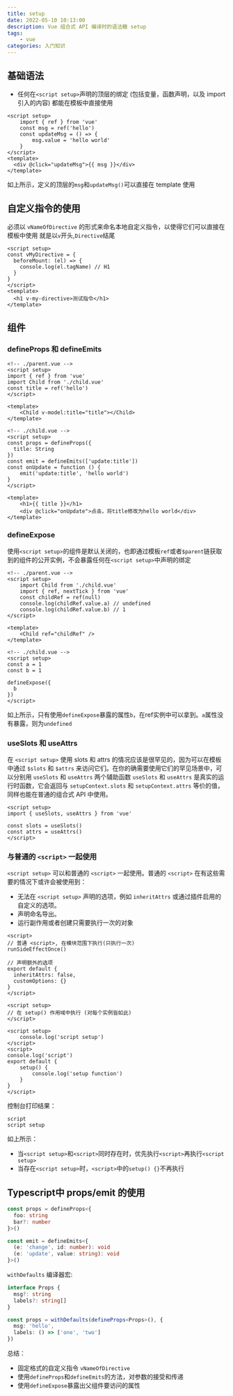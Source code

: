 ```yaml
---
title: setup
date: 2022-05-10 10:13:00
description: Vue 组合式 API 编译时的语法糖 setup
tags:
    - vue
categories: 入门知识
---
```


## 基础语法

- 任何在`<script setup>`声明的顶层的绑定 (包括变量，函数声明，以及 import 引入的内容) 都能在模板中直接使用

```vue
<script setup>
    import { ref } from 'vue'
    const msg = ref('hello')
    const updateMsg = () => {
        msg.value = 'hello world'
    }
</script>
<template>
  <div @click="updateMsg">{{ msg }}</div>
</template>
```

如上所示，定义的顶层的`msg`和`updateMsg()`可以直接在 template 使用

## 自定义指令的使用

必须以 `vNameOfDirective` 的形式来命名本地自定义指令，以使得它们可以直接在模板中使用
就是以`v`开头,`Directive`结尾

```vue
<script setup>
const vMyDirective = {
  beforeMount: (el) => {
    console.log(el.tagName) // H1
  }
}
</script>
<template>
  <h1 v-my-directive>测试指令</h1>
</template>
```

## 组件

### defineProps 和 defineEmits

```vue
<!-- ./parent.vue -->
<script setup>
import { ref } from 'vue'
import Child from './child.vue'
const title = ref('hello')
</script>

<template>
    <Child v-model:title="title"></Child>
</template>
```

```vue
<!-- ./child.vue -->
<script setup>
const props = defineProps({
  title: String
})
const emit = defineEmits(['update:title'])
const onUpdate = function () {
    emit('update:title', 'hello world')
}
</script>

<template>
    <h1>{{ title }}</h1>
    <div @click="onUpdate">点击，将title修改为hello world</div>
</template>
```

### defineExpose

使用`<script setup>`的组件是默认关闭的，也即通过模板`ref`或者`$parent`链获取到的组件的公开实例，不会暴露任何在`<script setup>`中声明的绑定

```vue
<!-- ./parent.vue -->
<script setup>
    import Child from './child.vue'
    import { ref, nextTick } from 'vue'
    const childRef = ref(null)
    console.log(childRef.value.a) // undefined
    console.log(childRef.value.b) // 1
</script>

<template>
    <Child ref="childRef" />
</template>
```

```vue
<!-- ./child.vue -->
<script setup>
const a = 1
const b = 1

defineExpose({
  b
})
</script>
```

如上所示，只有使用`defineExpose`暴露的属性`b`，在ref实例中可以拿到。`a`属性没有暴露，则为`undefined`

### useSlots 和 useAttrs

在 `<script setup>` 使用 slots 和 attrs 的情况应该是很罕见的，因为可以在模板中通过 `$slots` 和 `$attrs` 来访问它们。在你的确需要使用它们的罕见场景中，可以分别用 `useSlots` 和 `useAttrs` 两个辅助函数
`useSlots` 和 `useAttrs` 是真实的运行时函数，它会返回与 `setupContext.slots` 和 `setupContext.attrs` 等价的值，同样也能在普通的组合式 API 中使用。

```vue
<script setup>
import { useSlots, useAttrs } from 'vue'

const slots = useSlots()
const attrs = useAttrs()
</script>
```

### 与普通的 `<script>` 一起使用

`<script setup>` 可以和普通的 `<script>` 一起使用。普通的 `<script>` 在有这些需要的情况下或许会被使用到：

- 无法在 `<script setup>` 声明的选项，例如 `inheritAttrs` 或通过插件启用的自定义的选项。
- 声明命名导出。
- 运行副作用或者创建只需要执行一次的对象

```vue
<script>
// 普通 <script>, 在模块范围下执行(只执行一次)
runSideEffectOnce()

// 声明额外的选项
export default {
  inheritAttrs: false,
  customOptions: {}
}
</script>

<script setup>
// 在 setup() 作用域中执行 (对每个实例皆如此)
</script>
```

```vue
<script setup>
    console.log('script setup')
</script>
<script>
console.log('script')
export default {
    setup() {
        console.log('setup function')
    }
}
</script>
```

控制台打印结果：

```Txt
script
script setup
```

如上所示：

- 当`<script setup>`和`<script>`同时存在时，优先执行`<script>`再执行`<script setup>`
- 当存在`<script setup>`时，`<script>`中的`setup() {}`不再执行

## Typescript中 props/emit 的使用

```ts
const props = defineProps<{
  foo: string
  bar?: number
}>()

const emit = defineEmits<{
  (e: 'change', id: number): void
  (e: 'update', value: string): void
}>()
```

`withDefaults` 编译器宏:

```ts
interface Props {
  msg?: string
  labels?: string[]
}

const props = withDefaults(defineProps<Props>(), {
  msg: 'hello',
  labels: () => ['one', 'two']
})
```

总结：

- 固定格式的自定义指令 `vNameOfDirective`
- 使用`defineProps`和`defineEmits`的方法，对参数的接受和传递
- 使用`defineExpose`暴露出父组件要访问的属性
